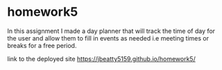 # homework5

In this assignment I made a day planner that will track the time of day for the user and allow them to fill
in events as needed i.e meeting times or breaks for a free period.

link to the deployed site https://jbeatty5159.github.io/homework5/